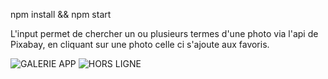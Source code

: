 npm install && npm start 

L'input permet de chercher un ou plusieurs termes d'une photo via l'api de Pixabay, en cliquant sur une photo celle ci s'ajoute aux favoris.

![GALERIE APP](https://i.imgur.com/5Qn42Pg.png)
![HORS LIGNE](https://i.imgur.com/OBMUirp.png)
